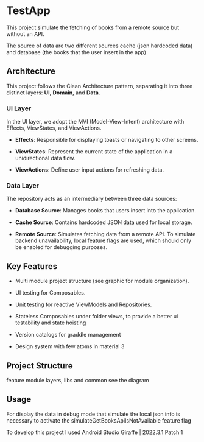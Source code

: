 # TestApp

This project simulate the fetching of books from a remote source but without an API.

The source of data are two different sources cache (json hardcoded data) and database (the books that the user insert in the app)

## Architecture

This project follows the Clean Architecture pattern, separating it into three distinct layers: **UI**, **Domain**, and **Data**.

### UI Layer

In the UI layer, we adopt the MVI (Model-View-Intent) architecture with Effects, ViewStates, and ViewActions.

- **Effects**: Responsible for displaying toasts or navigating to other screens.

- **ViewStates**: Represent the current state of the application in a unidirectional data flow.

- **ViewActions**: Define user input actions for refreshing data.

### Data Layer

The repository acts as an intermediary between three data sources:

- **Database Source**: Manages books that users insert into the application.

- **Cache Source**: Contains hardcoded JSON data used for local storage.

- **Remote Source**: Simulates fetching data from a remote API. To simulate backend unavailability, local feature flags are used, which should only be enabled for debugging purposes.

## Key Features

- Multi module project structure (see graphic for module organization).

- UI testing for Composables.

- Unit testing for reactive ViewModels and Repositories.

- Stateless Composables under folder views, to provide a better ui testability and state hoisting 

- Version catalogs for graddle management 

- Design system with few atoms in material 3

## Project Structure

feature module layers, libs and common see the diagram

## Usage

For display the data in debug mode that simulate the local json info is necessary to activate the simulateGetBooksApiIsNotAvailable feature flag

To develop this project I used Android Studio Giraffe | 2022.3.1 Patch 1

